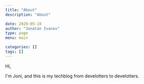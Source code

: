 ```yaml
---
title: "About"
description: "About"

date: 2020-05-16
author: "Jonatan Ivanov"
type: page
menu: main

categories: []
tags: []
---
```


Hi,

I'm Joni, and this is my techblog from develotters to develotters.
